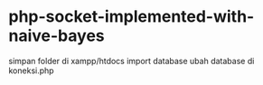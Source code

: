 # php-socket-implemented-with-naive-bayes
simpan folder di xampp/htdocs
import database
ubah database di koneksi.php
